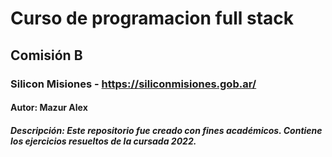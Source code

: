 # Curso de programacion full stack
## Comisión B
### Silicon Misiones - https://siliconmisiones.gob.ar/
#### Autor: Mazur Alex
##### Descripción: Este repositorio fue creado con fines académicos. Contiene los ejercicios resueltos de la cursada 2022.
